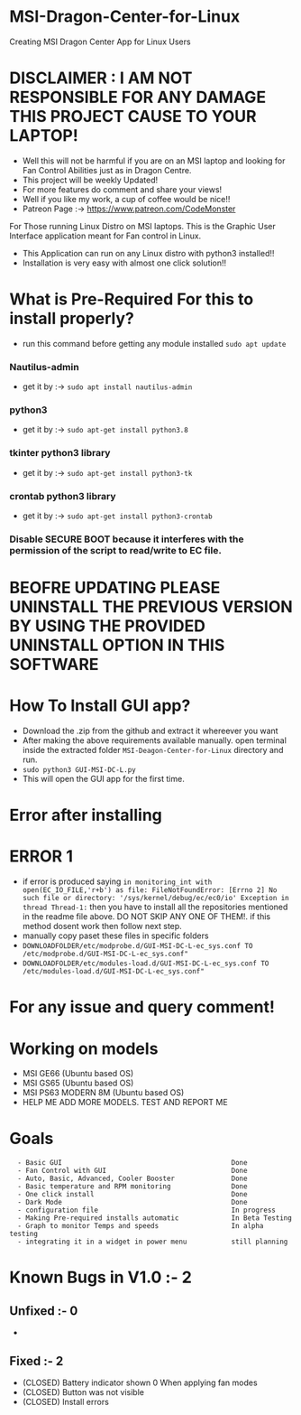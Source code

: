 # MSI-Dragon-Center-for-Linux
Creating MSI Dragon Center App for Linux Users

# DISCLAIMER : I AM NOT RESPONSIBLE FOR ANY DAMAGE THIS PROJECT CAUSE TO YOUR LAPTOP!
- Well this will not be harmful if you are on an MSI laptop and looking for Fan Control Abilities just as in Dragon Centre.
- This project will be weekly Updated!
- For more features do comment and share your views!
- Well if you like my work, a cup of coffee would be nice!!
- Patreon Page :-> https://www.patreon.com/CodeMonster

For Those running Linux Distro on MSI laptops. This is the Graphic User Interface application meant for Fan control in Linux.
- This Application can run on any Linux distro with python3 installed!!
- Installation is very easy with almost one click solution!!

# What is Pre-Required For this to install properly?
- run this command before getting any module installed ```sudo apt update```
### Nautilus-admin
- get it by :-> ```sudo apt install nautilus-admin```
### python3 
- get it by :-> ```sudo apt-get install python3.8```
### tkinter python3 library
- get it by :-> ```sudo apt-get install python3-tk```
### crontab python3 library
- get it by :-> ```sudo apt-get install python3-crontab```
### Disable SECURE BOOT because it interferes with the permission of the script to read/write to EC file.

# BEOFRE UPDATING PLEASE UNINSTALL THE PREVIOUS VERSION BY USING THE PROVIDED UNINSTALL OPTION IN THIS SOFTWARE

# How To Install GUI app?
- Download the .zip from the github and extract it whereever you want
- After making the above requirements available manually. open terminal inside the extracted folder ```MSI-Deagon-Center-for-Linux``` directory and run.
- ```sudo python3 GUI-MSI-DC-L.py```
- This will open the GUI app for the first time.
# Error after installing
# ERROR 1
- if error is produced saying ```in monitoring_int with open(EC_IO_FILE,'r+b') as file: FileNotFoundError: [Errno 2] No such file or directory: '/sys/kernel/debug/ec/ec0/io' Exception in thread Thread-1:``` then you have to install all the repositories mentioned in the readme file above. DO NOT SKIP ANY ONE OF THEM!. if this method dosent work then follow next step.
- manually copy paset these files in specific folders
- ```DOWNLOADFOLDER/etc/modprobe.d/GUI-MSI-DC-L-ec_sys.conf TO /etc/modprobe.d/GUI-MSI-DC-L-ec_sys.conf"```
- ```DOWNLOADFOLDER/etc/modules-load.d/GUI-MSI-DC-L-ec_sys.conf TO /etc/modules-load.d/GUI-MSI-DC-L-ec_sys.conf"```

# For any issue and query comment!

# Working on models
- MSI GE66 (Ubuntu based OS)
- MSI GS65 (Ubuntu based OS)
- MSI PS63 MODERN 8M (Ubuntu based OS)
- HELP ME ADD MORE MODELS. TEST AND REPORT ME

# Goals
```
  - Basic GUI                                          Done
  - Fan Control with GUI                               Done
  - Auto, Basic, Advanced, Cooler Booster              Done
  - Basic temperature and RPM monitoring               Done
  - One click install                                  Done
  - Dark Mode                                          Done
  - configuration file                                 In progress
  - Making Pre-required installs automatic             In Beta Testing
  - Graph to monitor Temps and speeds                  In alpha testing
  - integrating it in a widget in power menu           still planning
```

# Known Bugs in V1.0 :- 2
## Unfixed :- 0
-
## Fixed :- 2
- (CLOSED) Battery indicator shown 0 When applying fan modes
- (CLOSED) Button was not visible
- (CLOSED) Install errors
